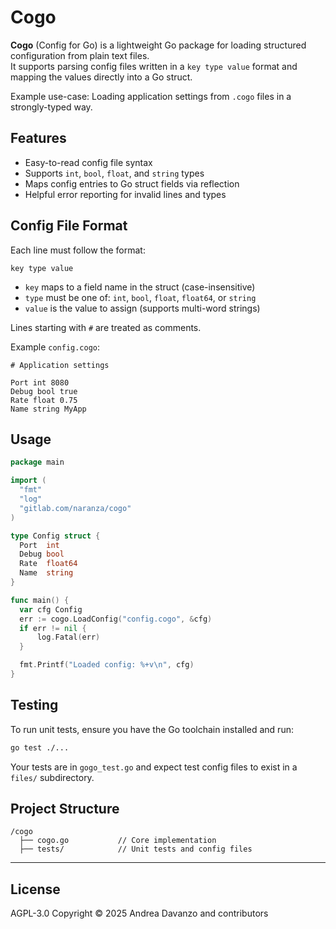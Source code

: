 # Cogo

**Cogo** (Config for Go) is a lightweight Go package for loading structured configuration from plain text files.  
It supports parsing config files written in a `key type value` format and mapping the values directly into a Go struct.

Example use-case: Loading application settings from `.cogo` files in a strongly-typed way.

## Features

- Easy-to-read config file syntax
- Supports `int`, `bool`, `float`, and `string` types
- Maps config entries to Go struct fields via reflection
- Helpful error reporting for invalid lines and types

## Config File Format

Each line must follow the format:

```
key type value

```

- `key` maps to a field name in the struct (case-insensitive)
- `type` must be one of: `int`, `bool`, `float`, `float64`, or `string`
- `value` is the value to assign (supports multi-word strings)

Lines starting with `#` are treated as comments.

Example `config.cogo`:

```
# Application settings

Port int 8080
Debug bool true
Rate float 0.75
Name string MyApp
```

## Usage

```go
package main

import (
  "fmt"
  "log"
  "gitlab.com/naranza/cogo"
)

type Config struct {
  Port  int
  Debug bool
  Rate  float64
  Name  string
}

func main() {
  var cfg Config
  err := cogo.LoadConfig("config.cogo", &cfg)
  if err != nil {
      log.Fatal(err)
  }

  fmt.Printf("Loaded config: %+v\n", cfg)
}
```

## Testing

To run unit tests, ensure you have the Go toolchain installed and run:

```bash
go test ./...
```

Your tests are in `gogo_test.go` and expect test config files to exist in a `files/` subdirectory.

## Project Structure

```
/cogo
  ├── cogo.go           // Core implementation
  ├── tests/            // Unit tests and config files
```

---

## License

AGPL-3.0
Copyright © 2025
Andrea Davanzo and contributors
